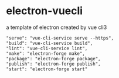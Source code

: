 # electron-vuecli
a template of electron created by vue cli3


    "serve": "vue-cli-service serve --https",
    "build": "vue-cli-service build",
    "lint": "vue-cli-service lint",
    "make": "electron-forge make",
    "package": "electron-forge package",
    "publish": "electron-forge publish",
    "start": "electron-forge start"
